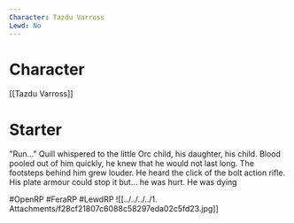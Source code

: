 ```yaml
---
Character: Tazdu Varross
Lewd: No
---
```

# Character
[[Tazdu Varross]]

# Starter
"Run..." Quill whispered to the little Orc child, his daughter, his child. Blood pooled out of him quickly, he knew that he would not last long. The footsteps behind him grew louder. He heard the click of the bolt action rifle. His plate armour could stop it but... he was hurt. He was dying


#OpenRP #FeraRP #LewdRP 
![[../../../../1. Attachments/f28cf21807c6088c58297eda02c5fd23.jpg]]